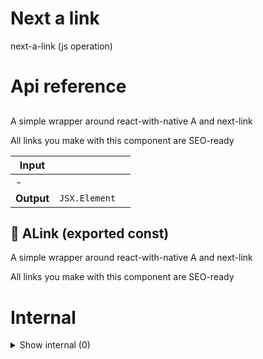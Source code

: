 # Next a link

next-a-link (js operation)



# Api reference

## <ALink />

A simple wrapper around react-with-native A and next-link

All links you make with this component are SEO-ready


| Input      |    |    |
| ---------- | -- | -- |
| - | | |
| **Output** | `JSX.Element`   |    |



## 📄 ALink (exported const)

A simple wrapper around react-with-native A and next-link

All links you make with this component are SEO-ready

# Internal

<details><summary>Show internal (0)</summary>
  
  
  </details>

